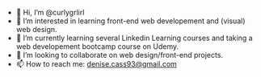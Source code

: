 - 👋 Hi, I’m @curlygrlirl
- 👀 I’m interested in learning front-end web developement and (visual) web design.
- 🌱 I’m currently learning several Linkedin Learning courses and taking a web developement bootcamp course on Udemy.
- 💞️ I’m looking to collaborate on web design/front-end projects.
- 📫 How to reach me: denise.cass93@gmail.com

<!---
curlygrlirl/curlygrlirl is a ✨ special ✨ repository because its `README.md` (this file) appears on your GitHub profile.
You can click the Preview link to take a look at your changes.
--->
